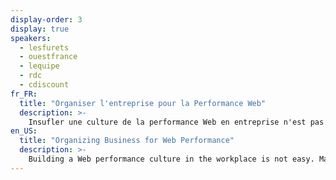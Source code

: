 ```yaml
---
display-order: 3
display: true
speakers:
  - lesfurets
  - ouestfrance
  - lequipe
  - rdc
  - cdiscount
fr_FR:
  title: "Organiser l'entreprise pour la Performance Web"
  description: >-
    Insufler une culture de la performance Web en entreprise n'est pas une chose aisée. Les managers doivent imaginer les modalités de l'organisation des projets (équipes transverses ou équipes spécialisées, champions…), définir les budgets, faire adhérer leurs équipes à de nouvelles valeurs en utilisant divers leviers de motivation. Plusieurs acteurs français se réuniront lors d'une table ronde pour partager leurs retours.
en_US:
  title: "Organizing Business for Web Performance"
  description: >-
    Building a Web performance culture in the workplace is not easy. Managers must imagine how projects are organized (transversal or specialized teams, champions, etc.), define budgets, make their teams adhere to new values by using various motivational leverage. Several French actors will exchange during this roundtable to compare their experiences.
---
```

